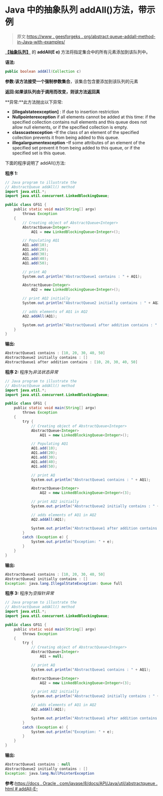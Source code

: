 # Java 中的抽象队列 addAll()方法，带示例

> 原文:[https://www . geesforgeks . org/abstract queue-addall-method-in-Java-with-examples/](https://www.geeksforgeeks.org/abstractqueue-addall-method-in-java-with-examples/)

**[【抽象队列】](https://www.geeksforgeeks.org/abstractqueue-in-java-with-examples/)** 的 **addAll(E e)** 方法将指定集合中的所有元素添加到该队列中。

**语法:**

```java
public boolean addAll(Collection c)
```

**参数:**该方法接受一个强制参数**集合**，该集合包含要添加到该队列的元素

**返回:**如果该队列由于调用而改变，则该方法返回**真**

**异常:**此方法抛出以下异常:

*   **[illegalstateexception]** : If due to insertion restriction
*   **Nullpointerexception** if all elements cannot be added at this time: if the specified collection contains null elements and this queue does not allow null elements, or if the specified collection is empty.
*   **classcastexception** –If the class of an element of the specified collection prevents it from being added to this queue.
*   **illegalargumentexception** –If some attributes of an element of the specified set prevent it from being added to this queue, or if the specified set is this queue.

下面的程序说明了 addAll()方法:

**程序 1:**

```java
// Java program to illustrate the
// AbstractQueue addAll() method
import java.util.*;
import java.util.concurrent.LinkedBlockingQueue;

public class GFG1 {
    public static void main(String[] argv)
        throws Exception
    {
        // Creating object of AbstractQueue<Integer>
        AbstractQueue<Integer>
            AQ1 = new LinkedBlockingQueue<Integer>();

        // Populating AQ1
        AQ1.add(10);
        AQ1.add(20);
        AQ1.add(30);
        AQ1.add(40);
        AQ1.add(50);

        // print AQ
        System.out.println("AbstractQueue1 contains : " + AQ1);

        AbstractQueue<Integer>
            AQ2 = new LinkedBlockingQueue<Integer>();

        // print AQ2 initially
        System.out.println("AbstractQueue2 initially contains : " + AQ2);

        // adds elements of AQ1 in AQ2
        AQ2.addAll(AQ1);

        System.out.println("AbstractQueue1 after addition contains : " + AQ2);
    }
}
```

**输出:**

```java
AbstractQueue1 contains : [10, 20, 30, 40, 50]
AbstractQueue2 initially contains : []
AbstractQueue1 after addition contains : [10, 20, 30, 40, 50]

```

**程序 2:** 程序为*非法状态异常*

```java
// Java program to illustrate the
// AbstractQueue addAll() method
import java.util.*;
import java.util.concurrent.LinkedBlockingQueue;

public class GFG1 {
    public static void main(String[] argv)
        throws Exception
    {
        try {
            // Creating object of AbstractQueue<Integer>
            AbstractQueue<Integer>
                AQ1 = new LinkedBlockingQueue<Integer>();

            // Populating AQ1
            AQ1.add(10);
            AQ1.add(20);
            AQ1.add(30);
            AQ1.add(40);
            AQ1.add(50);

            // print AQ
            System.out.println("AbstractQueue1 contains : " + AQ1);

            AbstractQueue<Integer>
                AQ2 = new LinkedBlockingQueue<Integer>(3);

            // print AQ2 initially
            System.out.println("AbstractQueue2 initially contains : " + AQ2);

            // adds elements of AQ1 in AQ2
            AQ2.addAll(AQ1);

            System.out.println("AbstractQueue1 after addition contains : " + AQ2);
        }
        catch (Exception e) {
            System.out.println("Exception: " + e);
        }
    }
}
```

**输出:**

```java
AbstractQueue1 contains : [10, 20, 30, 40, 50]
AbstractQueue2 initially contains : []
Exception: java.lang.IllegalStateException: Queue full

```

**程序 3:** 程序为*空指针异常*

```java
// Java program to illustrate the
// AbstractQueue addAll() method
import java.util.*;
import java.util.concurrent.LinkedBlockingQueue;

public class GFG1 {
    public static void main(String[] argv)
        throws Exception
    {
        try {
            // Creating object of AbstractQueue<Integer>
            AbstractQueue<Integer>
                AQ1 = null;

            // print AQ
            System.out.println("AbstractQueue1 contains : " + AQ1);

            AbstractQueue<Integer>
                AQ2 = new LinkedBlockingQueue<Integer>(3);

            // print AQ2 initially
            System.out.println("AbstractQueue2 initially contains : " + AQ2);

            // adds elements of AQ1 in AQ2
            AQ2.addAll(AQ1);

            System.out.println("AbstractQueue1 after addition contains : " + AQ2);
        }
        catch (Exception e) {
            System.out.println("Exception: " + e);
        }
    }
}
```

**输出:**

```java
AbstractQueue1 contains : null
AbstractQueue2 initially contains : []
Exception: java.lang.NullPointerException

```

**参考:**[https://docs . Oracle . com/javase/8/docs/API/Java/util/abstractqueue . html # addAll-E-](https://docs.oracle.com/javase/8/docs/api/java/util/AbstractQueue.html#addAll-E-)